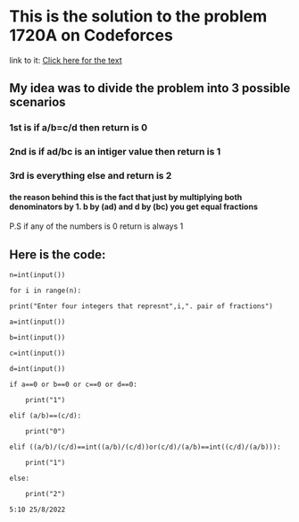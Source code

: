 # This is the solution to the problem 1720A on Codeforces

link to it: [Click here for the text](https://codeforces.com/problemset/problem/1720/A)
## My idea was to divide the problem into 3 possible scenarios
### 1st is if a/b=c/d then return is 0
### 2nd is if ad/bc is an intiger value then return is 1
### 3rd is everything else and return is 2
#### the reason behind this is the fact that just by multiplying both denominators by 1. b by (ad) and d by (bc) you get equal fractions
P.S if any of the numbers is 0 return is always 1
## Here is the code:

    n=int(input())

    for i in range(n):

    print("Enter four integers that represnt",i,". pair of fractions")
    
    a=int(input())
    
    b=int(input())
    
    c=int(input())
    
    d=int(input())
    
    if a==0 or b==0 or c==0 or d==0:
    
        print("1")
    
    elif (a/b)==(c/d):
    
        print("0")
    
    elif ((a/b)/(c/d)==int((a/b)/(c/d))or(c/d)/(a/b)==int((c/d)/(a/b))):
    
        print("1")
    
    else:
    
        print("2")
    
    5:10 25/8/2022
